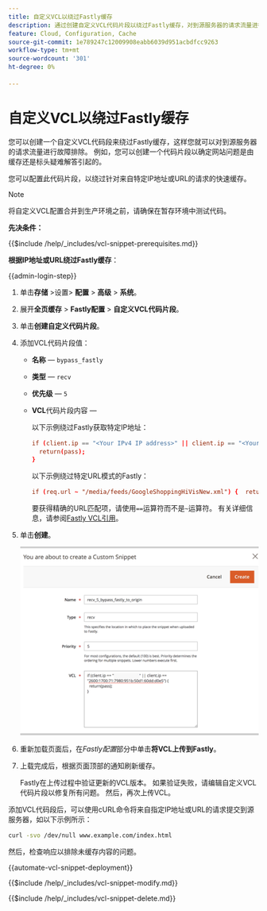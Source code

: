 ```yaml
---
title: 自定义VCL以绕过Fastly缓存
description: 通过创建自定义VCL代码片段以绕过Fastly缓存，对到源服务器的请求流量进行故障诊断。
feature: Cloud, Configuration, Cache
source-git-commit: 1e789247c12009908eabb6039d951acbdfcc9263
workflow-type: tm+mt
source-wordcount: '301'
ht-degree: 0%

---
```


# 自定义VCL以绕过Fastly缓存

您可以创建一个自定义VCL代码段来绕过Fastly缓存，这样您就可以对到源服务器的请求流量进行故障排除。 例如，您可以创建一个代码片段以确定网站问题是由缓存还是标头疑难解答引起的。

您可以配置此代码片段，以绕过针对来自特定IP地址或URL的请求的快速缓存。

>[!NOTE]
>
>将自定义VCL配置合并到生产环境之前，请确保在暂存环境中测试代码。

**先决条件：**

{{$include /help/_includes/vcl-snippet-prerequisites.md}}

**根据IP地址或URL绕过Fastly缓存**：

{{admin-login-step}}

1. 单击&#x200B;**存储** >设置> **配置** > **高级** > **系统**。

1. 展开&#x200B;**全页缓存** > **Fastly配置** > **自定义VCL代码片段**。

1. 单击&#x200B;**创建自定义代码片段**。

1. 添加VCL代码片段值：

   - **名称** — `bypass_fastly`

   - **类型** — `recv`

   - **优先级** — `5`

   - **VCL**&#x200B;代码片段内容 — 

     以下示例绕过Fastly获取特定IP地址：

     ```conf
     if (client.ip == "<Your IPv4 IP address>" || client.ip == "<Your IPv6 IP address>") {
       return(pass);
     }
     ```

     以下示例绕过特定URL模式的Fastly：

     ```conf
     if (req.url ~ "/media/feeds/GoogleShoppingHiVisNew.xml") {  return (pass);}
     ```

     要获得精确的URL匹配项，请使用`==`运算符而不是`~`运算符。 有关详细信息，请参阅[Fastly VCL引用]。

1. 单击&#x200B;**创建**。

   ![创建Fastly Bypass VCL代码片段](/help/assets/cdn/fastly-create-bypass-snippet.png)

1. 重新加载页面后，在&#x200B;*Fastly配置*&#x200B;部分中单击&#x200B;**将VCL上传到Fastly**。

1. 上载完成后，根据页面顶部的通知刷新缓存。

   Fastly在上传过程中验证更新的VCL版本。 如果验证失败，请编辑自定义VCL代码片段以修复所有问题。 然后，再次上传VCL。

添加VCL代码段后，可以使用cURL命令将来自指定IP地址或URL的请求提交到源服务器，如以下示例所示：

```bash
curl -svo /dev/null www.example.com/index.html
```

然后，检查响应以排除未缓存内容的问题。

{{automate-vcl-snippet-deployment}}

{{$include /help/_includes/vcl-snippet-modify.md}}

{{$include /help/_includes/vcl-snippet-delete.md}}

<!--External link definitions-->

[Fastly VCL引用]: https://docs.fastly.com/vcl/
